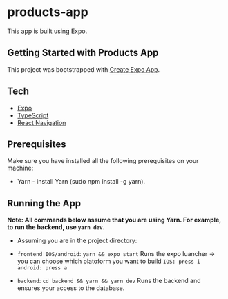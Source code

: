 # products-app

This app is built using Expo.

## Getting Started with Products App
This project was bootstrapped with [Create Expo App](https://docs.expo.dev/).

## Tech

* [Expo](https://docs.expo.dev/)
* [TypeScript](https://www.typescriptlang.org/)
* [React Navigation](https://reactnavigation.org/)

## Prerequisites
Make sure you have installed all the following prerequisites on your machine:

- Yarn - install Yarn (sudo npm install -g yarn).

## Running the App

**Note: All commands below assume that you are using Yarn. For example, to run the backend, use `yarn dev`.**

* Assuming you are in the project directory:

- `frontend IOS/android`: `yarn && expo start`
  Runs the expo luancher -> you can choose which platoform you want to build `IOS: press i` `android: press a`

- `backend`: `cd backend && yarn && yarn dev`
  Runs the backend and ensures your access to the database.



